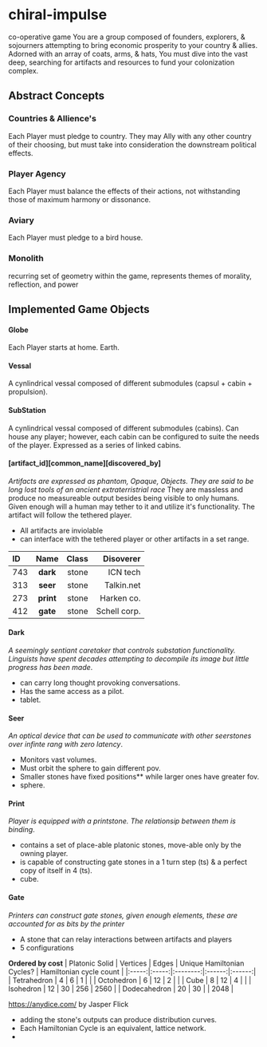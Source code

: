 # chiral-impulse
co-operative game
  You are a group composed of founders, explorers, & sojourners attempting to bring economic prosperity to your country & allies. Adorned with an array of coats, arms, & hats, You must dive into the vast deep, searching for artifacts and resources to fund your colonization complex. 

## Abstract Concepts
### Countries & Allience's
  Each Player must pledge to country. They may Ally with any other country of their choosing, but must take into consideration the downstream political effects. 
### Player Agency
  Each Player must balance the effects of their actions, not withstanding those of maximum harmony or dissonance. 
### Aviary
  Each Player must pledge to a bird house. 
### Monolith 
  recurring set of geometry within the game, represents themes of morality, reflection, and power

## Implemented Game Objects 
#### Globe
  Each Player starts at home. Earth.
#### Vessal
  A cynlindrical vessal composed of different submodules (capsul + cabin + propulsion).
#### SubStation
  A cynlindrical vessal composed of different submodules (cabins). Can house any player; however, each cabin can be configured to suite the needs of the player. Expressed as a series of linked cabins. 

#### [artifact_id][common_name][discovered_by]
_Artifacts are expressed as phantom, Opaque, Objects. They are said to be long lost tools of an ancient extraterristrial race_
They are massless and produce no measureable output besides being visible to only humans. Given enough will a human may tether to it and utilize it's functionality. 
The artifact will follow the tethered player. 

- All artifacts are inviolable
- can interface with the tethered player or other artifacts in a set range.

[^1]: **bold**
[^1]: `code`  
[^1]: _italic_

  | ID |  Name | Class | Disoverer | 
|:-----|:--------:|------:|------:|
| 743   | **dark** | stone | ICN tech | 
| 313   |  **seer** | stone | Talkin.net |
| 273   | **print** | stone | Harken co. |
| 412   | **gate** | stone | Schell corp. |

#### Dark
  _A seemingly sentiant caretaker that controls substation functionality. Linguists have spent decades attempting to decompile its image but little progress has been made_.
  - can carry long thought provoking conversations.
  - Has the same access as a pilot.
  - tablet.

  #### Seer
  _An optical device that can be used to communicate with other seerstones over infinte rang with zero latency_.  
  - Monitors vast volumes. 
  - Must orbit the sphere to gain different pov.
  - Smaller stones have fixed positions** while larger ones have greater fov.
  - sphere. 

  #### Print
  _Player is equipped with a printstone. The relationsip between them is binding_.
  - contains a set of place-able platonic stones, move-able only by the owning player.
  - is capable of constructing gate stones in a 1 turn step (ts) & a perfect copy of itself in 4 (ts).
  - cube.

  #### Gate
  _Printers can construct gate stones, given enough elements, these are accounted for as bits by the printer_
   - A stone that can relay interactions between artifacts and players
   - 5 configurations

**Ordered by cost**
 | Platonic Solid | Vertices | Edges | Unique Hamiltonian Cycles? | Hamiltonian cycle count	|
|:-----:|:-----:|:--------:|:------:|:------:|
| Tetrahedron | 4 | 6 | 1 | |
| Octohedron | 6 | 12 | 2 | |
| Cube | 8 | 12 | 4 | |
| Isohedron | 12 | 30 | 256 | 2560 |
| Dodecahedron | 20 | 30 | | 2048 |

https://anydice.com/ by Jasper Flick
  - adding the stone's outputs can produce distribution curves.
  - Each Hamiltonian Cycle is an equivalent, lattice network. 
  - 
```

```




  







